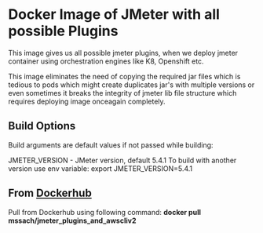 # Docker Image of JMeter with all possible Plugins

This image gives us all possible jmeter plugins, when we deploy jmeter container using orchestration engines like K8, Openshift etc. 

This image eliminates the need of copying the required jar files which is tedious to pods which might create duplicates jar's with multiple versions or even sometimes it breaks the integrity of jmeter lib file structure which requires deploying image onceagain completely.

## Build Options

Build arguments are default values if not passed while building:

JMETER_VERSION - JMeter version, default 5.4.1 To build with another version use env variable: export JMETER_VERSION=5.4.1

## From [Dockerhub](https://hub.docker.com/r/mssach/jmeter_plugins_and_awscliv2 "Jmeter Image Homepage")

Pull from Dockerhub using following command: **docker pull mssach/jmeter_plugins_and_awscliv2**
